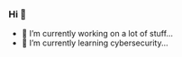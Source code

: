 ### Hi 👋

<!--
**jg-rivera/jg-rivera** is a ✨ _special_ ✨ repository because its `README.md` (this file) appears on your GitHub profile.
-->

- 🔭 I’m currently working on a lot of stuff...
- 🌱 I’m currently learning cybersecurity...
